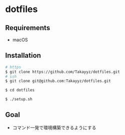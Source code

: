 # dotfiles
## Requirements
- macOS

## Installation
```sh
# https
$ git clone https://github.com/Takayyz/dotfiles.git
# ssh
$ git clone git@github.com:Takayyz/dotfiles.git

$ cd dotfiles

$ ./setup.sh
```

## Goal
- コマンド一発で環境構築できるようにする
